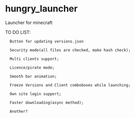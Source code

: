 hungry_launcher
===============

Launcher for minecraft

TO DO LIST:
	  
	  Button for updating versions.json
	  
	  Security mode(all files are checked, make hash check);      

      Multi clients support; 

      Licence/pirate mode;
	  
	  Smooth bar animation;	  
	  
	  Freeze Versions and Client comboboxes while launching;

      Own site login support; 
	  
	  Faster downloading(async method);
	  
      Another? 